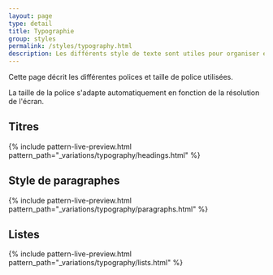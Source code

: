 ```yaml
---
layout: page
type: detail
title: Typographie
group: styles
permalink: /styles/typography.html
description: Les différents style de texte sont utiles pour organiser et hiérarchiser les informations sur une page.
---
```


Cette page décrit les différentes polices et taille de police utilisées.

La taille de la police s'adapte automatiquement en fonction de la résolution de l'écran.

## Titres

{% include pattern-live-preview.html pattern_path="_variations/typography/headings.html" %}

## Style de paragraphes

{% include pattern-live-preview.html pattern_path="_variations/typography/paragraphs.html" %}

## Listes

{% include pattern-live-preview.html pattern_path="_variations/typography/lists.html" %}